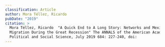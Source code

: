 ```yaml
---
classification: Article
author: Mora Téllez, Ricardo
pubDate: "2019"
citation: >
  Mora Téllez, Ricardo	"A Quick End to A Long Story: Networks and Mexican
  Migration During the Great Recession" The ANNALS of the American Academy of
  Political and Social Science, July 2019 684: 227-240, doi:
---
```

